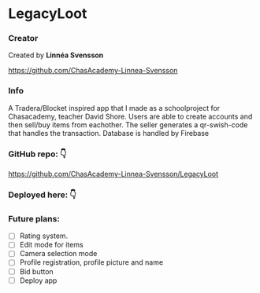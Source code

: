 # LegacyLoot

### Creator

Created by **Linnéa Svensson**

https://github.com/ChasAcademy-Linnea-Svensson

### Info

A Tradera/Blocket inspired app that I made as a schoolproject for Chasacademy, teacher David Shore. Users are able to create accounts and then sell/buy items from eachother. The seller generates a qr-swish-code that handles the transaction.
Database is handled by Firebase

### GitHub repo: :point_down:

https://github.com/ChasAcademy-Linnea-Svensson/LegacyLoot

### Deployed here: :point_down:

### Future plans:

- [ ] Rating system.
- [ ] Edit mode for items
- [ ] Camera selection mode
- [ ] Profile registration, profile picture and name
- [ ] Bid button
- [ ] Deploy app
